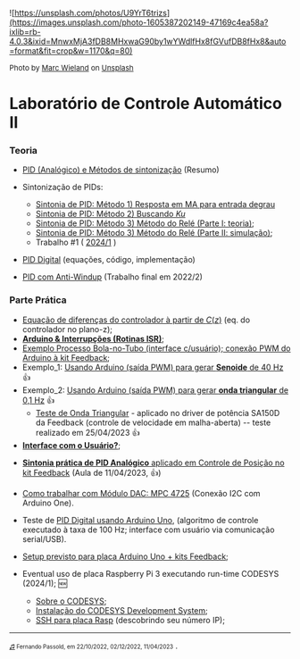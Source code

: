 <!-- title: Lab Controle 2 -->

![https://unsplash.com/photos/U9YrT6trizs](https://images.unsplash.com/photo-1605387202149-47169c4ea58a?ixlib=rb-4.0.3&ixid=MnwxMjA3fDB8MHxwaG90by1wYWdlfHx8fGVufDB8fHx8&auto=format&fit=crop&w=1170&q=80)

<font size="2">
Photo by <a href="https://unsplash.com/@marcwieland95?utm_source=unsplash&utm_medium=referral&utm_content=creditCopyText">Marc Wieland</a> on <a href="https://unsplash.com/s/photos/sailing?utm_source=unsplash&utm_medium=referral&utm_content=creditCopyText">Unsplash</a>
</font>

# Laboratório de Controle Automático II

### Teoria

* [PID (Analógico) e Métodos de sintonização](Lab1/lab1.html) (Resumo) <!-- (aula de 13/10/2022). :white_check_mark: -->

* Sintonização de PIDs: 
  * [Sintonia de PID: Método 1) Resposta em MA para entrada degrau](aula2/aula2.html) <!-- (aula de 20/10/2022); :white_check_mark: -->
  * [Sintonia de PID: Método 2) Buscando *Ku*](aula2/aula2b.html) <!-- (aula de 20/10/2022); :white_check_mark: -->
  * [Sintonia de PID: Método 3) Método do Relé (Parte I: teoria)](https://fpassold.github.io/Controle_2/8_Ajuste_PID/Sintonia_PIDs_usando_ZN.html); <!-- (aula de 27/10/2022); :white_check_mark: -->
  * [Sintonia de PID: Método 3) Método do Relé (Parte II: simulação)](aula2/metodo_rele_2_simulink.html); <!-- (aula de 27/10/2022); :white_check_mark: -->
  * Trabalho #1 ( [2024/1](trabalho_1_2024_1.html) ) <!-- | [2023/1](aula2/trabalho_1_2023_1.html) | [2022/2](aula2/trabalho_1_2022_2.html) ) -->
<!--&nbsp;-->
  * [PID Digital](PID/pid.html) (equações, código, implementação) <!--(previsto para 25/04/2023)-->
<!-- * [PID com anti-windup](PID_anti_windup/PID_anti_windup_1.html) (página em desenvolvimento).-->
  * [PID com Anti-Windup](Trabalho_Final_2/trabalho_final_2_lab_controle_2_2022_2.html) (Trabalho final em 2022/2) 

### Parte Prática

<!--~~* [Proposta de Projeto Final (2022/2)](Projeto_Final/projeto_final.html) :white_check_mark: -->

  * [Equação de diferenças do controlador à partir de $C(z)$](PID_Arduino/controlador_codigo.html) (eq. do controlador no plano-z);
  * [**Arduino & Interrupções (Rotinas ISR)**](Arduino_Int/Arduino_Int.html); <!-- :white_check_mark: -->
  * [Exemplo Processo Bola-no-Tubo (interface c/usuário); conexão PWM do Arduino à kit Feedback](Projeto_Final/parte_10_11_2022.html); <!-- :white_check_mark: -->
  * Exemplo\_1: [Usando Arduino (saída PWM) para gerar **Senoide** de 40 Hz](Projeto_Final/gerador_senoidal.html) :+1:
  * Exemplo\_2: [Usando Arduino (saída PWM) para gerar **onda triangular** de 0,1 Hz](Projeto_Final/onda_triangular.html) :+1:
    * [Teste de Onda Triangular](onda_triangular_driver/triangular_no_driver.html) - aplicado no driver de potência SA150D da Feedback (controle de velocidade em malha-aberta) -- teste realizado em 25/04/2023 :+1:
  * [**Interface com o Usuário?**](Projeto_Final/interface_usuario.html);
<!--&nbsp;-->
* [**Sintonia prática de PID Analógico** aplicado em Controle de Posição no kit Feedback](controle_posicao.html) (Aula de 11/04/2023, :+1:)
<!--&nbsp;-->
* [Como trabalhar com Módulo DAC: MPC 4725](PID_Digital/modulo_DAC.html) (Conexão I2C com Arduino One).
<!--&nbsp;-->
* Teste de [PID Digital usando Arduino Uno](PID_Arduino/PID_no_Arduino.html), (algoritmo de controle executado à taxa de 100 Hz; interface com usuário via comunicação serial/USB).
* [Setup previsto para placa Arduino Uno + kits Feedback](PID_Arduino/setup_arduino_PID.html);



* Eventual uso de placa Raspberry Pi 3 executando run-time CODESYS (2024/1); :new:
  * [Sobre o CODESYS](CODESYS/instalacao.html);
  * [Instalação do CODESYS Development System](CODESYS/codesys_install.html);
  * [SSH para placa Rasp](CODESYS/SSH_Rasp.html) (descobrindo seu número IP);



-----

<font size="1">[♫](https://soundcloud.com/prmdmusic/sets/hotel-garuda-ft-violet-days) Fernando Passold, em 22/10/2022, 02/12/2022, 11/04/2023</font> .

